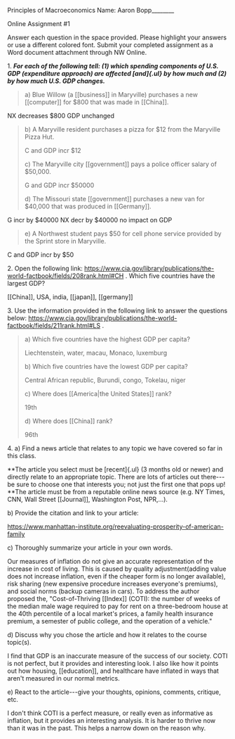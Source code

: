Principles of Macroeconomics Name: Aaron Bopp\_\_\_\_\_\_\_\_

Online Assignment #1

Answer each question in the space provided. Please highlight your answers or use a different colored font. Submit your completed assignment as a Word document attachment through NW Online.

1\. ***For each of the following tell: (1) which spending components of U.S. GDP (expenditure approach) are affected [and]{.ul} by how much and (2) by how much U.S. GDP changes.***

> a\) Blue Willow (a [[business]] in Maryville) purchases a new [[computer]] for \$800 that was made in [[China]].

NX decreases \$800 GDP unchanged

> b\) A Maryville resident purchases a pizza for \$12 from the Maryville Pizza Hut.
>
> C and GDP incr \$12
>
> c\) The Maryville city [[government]] pays a police officer salary of \$50,000.
>
> G and GDP incr \$50000
>
> d\) The Missouri state [[government]] purchases a new van for \$40,000 that was produced in [[Germany]].

G incr by \$40000 NX decr by \$40000 no impact on GDP

> e\) A Northwest student pays \$50 for cell phone service provided by the Sprint store in Maryville.

C and GDP incr by \$50

2\. Open the following link: <https://www.cia.gov/library/publications/the-world-factbook/fields/208rank.html#CH> . Which five countries have the largest GDP?

[[China]], USA, india, [[japan]], [[germany]]

3\. Use the information provided in the following link to answer the questions below: <https://www.cia.gov/library/publications/the-world-factbook/fields/211rank.html#LS> .

> a\) Which five countries have the highest GDP per capita?
>
> Liechtenstein, water, macau, Monaco, luxemburg
>
> b\) Which five countries have the lowest GDP per capita?
>
> Central African republic, Burundi, congo, Tokelau, niger
>
> c\) Where does [[America|the United States]] rank?
>
> 19th
>
> d\) Where does [[China]] rank?
>
> 96th

4\. a) Find a news article that relates to any topic we have covered so far in this class.

\*\*The article you select must be [recent]{.ul} (3 months old or newer) and directly relate to an appropriate topic. There are lots of articles out there---be sure to choose one that interests you; not just the first one that pops up!\
\*\*The article must be from a reputable online news source (e.g. NY Times, CNN, Wall Street [[Journal]], Washington Post, NPR,...).

b\) Provide the citation and link to your article:

<https://www.manhattan-institute.org/reevaluating-prosperity-of-american-family>

c\) Thoroughly summarize your article in your own words.

Our measures of inflation do not give an accurate representation of the increase in cost of living. This is caused by quality adjustment(adding value does not increase inflation, even if the cheaper form is no longer available), risk sharing (new expensive procedure increases everyone's premiums), and social norms (backup cameras in cars). To address the author proposed the, "Cost-of-Thriving [[Index]] (COTI): the number of weeks of the median male wage required to pay for rent on a three-bedroom house at the 40th percentile of a local market's prices, a family health insurance premium, a semester of public college, and the operation of a vehicle."

d\) Discuss why you chose the article and how it relates to the course topic(s).

I find that GDP is an inaccurate measure of the success of our society. COTI is not perfect, but it provides and interesting look. I also like how it points out how housing, [[education]], and healthcare have inflated in ways that aren't measured in our normal metrics.

e\) React to the article---give your thoughts, opinions, comments, critique, etc.

I don't think COTI is a perfect measure, or really even as informative as inflation, but it provides an interesting analysis. It is harder to thrive now than it was in the past. This helps a narrow down on the reason why.
